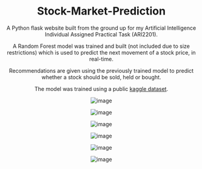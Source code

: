 <div align="center">
  
  # Stock-Market-Prediction

A Python flask website built from the ground up for my Artificial Intelligence Individual Assigned Practical Task (ARI2201). 

A Random Forest model was trained and built (not included due to size restrictions) which is used to predict the next movement of a stock price, in real-time.

Recommendations are given using the previously trained model to predict whether a stock should be sold, held or bought.

The model was trained using a public [kaggle dataset](https://www.kaggle.com/datasets/paultimothymooney/stock-market-data).

![image](https://github.com/jeremyfenech/Stock-Market-Prediction/assets/102818695/133258ad-881c-4c49-a5bb-80c94dce0ae1)

![image](https://github.com/jeremyfenech/Stock-Market-Prediction/assets/102818695/f889a670-7765-4bdb-8898-9717c9371c27)

![image](https://github.com/jeremyfenech/Stock-Market-Prediction/assets/102818695/d5310c97-4872-4642-92fa-d4dac1c2d844)

![image](https://github.com/jeremyfenech/Stock-Market-Prediction/assets/102818695/3ff3650e-6694-40c4-a540-bcc4253f86f1)

![image](https://github.com/jeremyfenech/Stock-Market-Prediction/assets/102818695/e4bc5d96-0f93-4a2d-a467-8de8645eb3cb)

![image](https://github.com/jeremyfenech/Stock-Market-Prediction/assets/102818695/089ab938-47da-4f7f-9835-edd0a87b74f6)

</div>
